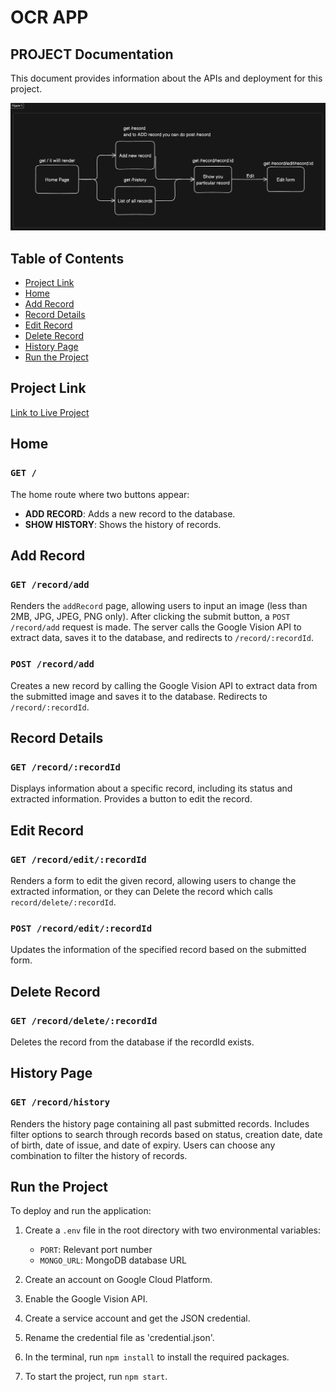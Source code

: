 # OCR APP

## PROJECT Documentation

This document provides information about the APIs and deployment for this project.

![Data Flow Diagram](DFD.png)

## Table of Contents

- [Project Link](#project-link)
- [Home](#home)
- [Add Record](#add-record)
- [Record Details](#record-details)
- [Edit Record](#edit-record)
- [Delete Record](#delete-record)
- [History Page](#history-page)
- [Run the Project](#run-the-project)

## Project Link

[Link to Live Project](https://thai-id-ocr.up.railway.app/)

## Home

### `GET /`

The home route where two buttons appear:

- **ADD RECORD**: Adds a new record to the database.
- **SHOW HISTORY**: Shows the history of records.

## Add Record

### `GET /record/add`

Renders the `addRecord` page, allowing users to input an image (less than 2MB, JPG, JPEG, PNG only). After clicking the submit button, a `POST /record/add` request is made. The server calls the Google Vision API to extract data, saves it to the database, and redirects to `/record/:recordId`.

### `POST /record/add`

Creates a new record by calling the Google Vision API to extract data from the submitted image and saves it to the database. Redirects to `/record/:recordId`.

## Record Details

### `GET /record/:recordId`

Displays information about a specific record, including its status and extracted information. Provides a button to edit the record.

## Edit Record

### `GET /record/edit/:recordId`

Renders a form to edit the given record, allowing users to change the extracted information, or they can Delete the record which calls `record/delete/:recordId`.

### `POST /record/edit/:recordId`

Updates the information of the specified record based on the submitted form.

## Delete Record

### `GET /record/delete/:recordId`

Deletes the record from the database if the recordId exists.

## History Page

### `GET /record/history`

Renders the history page containing all past submitted records. Includes filter options to search through records based on status, creation date, date of birth, date of issue, and date of expiry. Users can choose any combination to filter the history of records.

## Run the Project

To deploy and run the application:

1. Create a `.env` file in the root directory with two environmental variables:
    - `PORT`: Relevant port number
    - `MONGO_URL`: MongoDB database URL

2. Create an account on Google Cloud Platform.

3. Enable the Google Vision API.

4. Create a service account and get the JSON credential.

5. Rename the credential file as 'credential.json'.

6. In the terminal, run `npm install` to install the required packages.

7. To start the project, run `npm start`.
